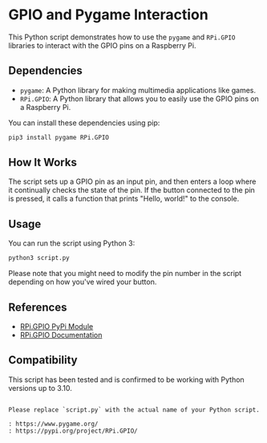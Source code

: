 # GPIO and Pygame Interaction

This Python script demonstrates how to use the `pygame` and `RPi.GPIO` libraries to interact with the GPIO pins on a Raspberry Pi.

## Dependencies

- `pygame`: A Python library for making multimedia applications like games.
- `RPi.GPIO`: A Python library that allows you to easily use the GPIO pins on a Raspberry Pi.

You can install these dependencies using pip:

```bash
pip3 install pygame RPi.GPIO
```

## How It Works

The script sets up a GPIO pin as an input pin, and then enters a loop where it continually checks the state of the pin. If the button connected to the pin is pressed, it calls a function that prints "Hello, world!" to the console.

## Usage

You can run the script using Python 3:

```bash
python3 script.py
```

Please note that you might need to modify the pin number in the script depending on how you've wired your button.

## References

- [RPi.GPIO PyPi Module](https://pypi.org/project/RPi.GPIO/)
- [RPi.GPIO Documentation](https://sourceforge.net/p/raspberry-gpio-python/wiki/Home/)

## Compatibility

This script has been tested and is confirmed to be working with Python versions up to 3.10.
```

Please replace `script.py` with the actual name of your Python script.

: https://www.pygame.org/
: https://pypi.org/project/RPi.GPIO/
```
